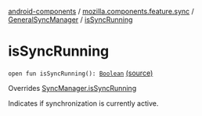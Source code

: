 [android-components](../../index.md) / [mozilla.components.feature.sync](../index.md) / [GeneralSyncManager](index.md) / [isSyncRunning](./is-sync-running.md)

# isSyncRunning

`open fun isSyncRunning(): `[`Boolean`](https://kotlinlang.org/api/latest/jvm/stdlib/kotlin/-boolean/index.html) [(source)](https://github.com/mozilla-mobile/android-components/blob/master/components/feature/sync/src/main/java/mozilla/components/feature/sync/BackgroundSyncManager.kt#L155)

Overrides [SyncManager.isSyncRunning](../../mozilla.components.concept.sync/-sync-manager/is-sync-running.md)

Indicates if synchronization is currently active.

